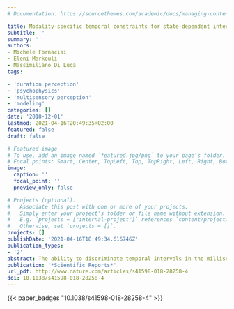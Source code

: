 ```yaml
---
# Documentation: https://sourcethemes.com/academic/docs/managing-content/

title: Modality-specific temporal constraints for state-dependent interval timing
subtitle: ''
summary: ''
authors:
- Michele Fornaciai
- Eleni Markouli
- Massimiliano Di Luca
tags:

- 'duration perception'
- 'psychophysics'
- 'multisensory perception'
- 'modeling'
categories: []
date: '2018-12-01'
lastmod: 2021-04-16T20:49:35+02:00
featured: false
draft: false

# Featured image
# To use, add an image named `featured.jpg/png` to your page's folder.
# Focal points: Smart, Center, TopLeft, Top, TopRight, Left, Right, BottomLeft, Bottom, BottomRight.
image:
  caption: ''
  focal_point: ''
  preview_only: false

# Projects (optional).
#   Associate this post with one or more of your projects.
#   Simply enter your project's folder or file name without extension.
#   E.g. `projects = ["internal-project"]` references `content/project/deep-learning/index.md`.
#   Otherwise, set `projects = []`.
projects: []
publishDate: '2021-04-16T18:49:34.616746Z'
publication_types:
- '2'
abstract: The ability to discriminate temporal intervals in the milliseconds-to-seconds range has been accounted for by proposing that duration is encoded in the dynamic change of a neuronal network state. A critical limitation of such networks is that their activity cannot immediately return to the initial state, a restriction that could hinder the processing of intervals presented in rapid succession. Empirical evidence in the literature consistently shows impaired duration discrimination performance for 100 ms intervals demarked by short auditory stimuli immediately preceded by a similar interval. Here we tested whether a similar interference is present with longer intervals (300 ms) demarked either by auditory or by visual stimuli. Our results show that while temporal estimates of auditory stimuli in this range are not affected by the interval between them, duration discrimination with this duration is significantly impaired with visual intervals presented in rapid succession. The difference in performance between modalities is overall consistent with state-dependent temporal computations, as it suggests that the limits due to slow neuronal dynamics greatly depends on the sensory modality with which the intervals are demarked, in line with the idea of intrinsic, modality-specific neural mechanisms for interval timing.
publication: '*Scientific Reports*'
url_pdf: http://www.nature.com/articles/s41598-018-28258-4
doi: 10.1038/s41598-018-28258-4
---
```


{{< paper_badges "10.1038/s41598-018-28258-4" >}}
